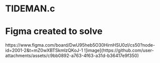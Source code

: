 # TIDEMAN.c
<h1>Figma created to solve</h1>
https://www.figma.com/board/DwU95heb5O30HirnHSU0zl/cs50?node-id=2001-2&t=mZ0wXBTSkmlzQKoJ-1
![image](https://github.com/user-attachments/assets/c9bb0892-a763-4f63-a31d-b36417e9f350)

